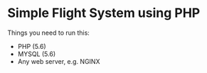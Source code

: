 # Simple Flight System using PHP

Things you need to run this:
   * PHP (5.6)
   * MYSQL (5.6)
   * Any web server, e.g. NGINX


   
